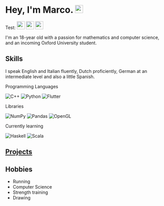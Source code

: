 # Hey, I'm Marco. <img src="https://upload.wikimedia.org/wikipedia/commons/a/a4/Animated-Flag-Italy.gif" height=25>

Test: <a href="https://www.linkedin.com/in/marco-bonato-849734231/"><img src="https://img.shields.io/badge/-linkedin-blue?style=for-the-badge&logo=linkedin&logoColor=white" height=25></a>
<a href="https://github.com/MarcoBonato2007?tab=repositories"><img src="https://img.shields.io/badge/-github-grey?style=for-the-badge&logo=github&logoColor=white" height=25></a>
<a href="mailto:marcobonato2007@gmail.com"><img src="https://img.shields.io/badge/-gmail-red?style=for-the-badge&logo=gmail&logoColor=white" height=25></a>

I'm an 18-year old with a passion for mathematics and computer science, and an incoming Oxford University student.
## Skills
I speak English and Italian fluently, Dutch proficiently, German at an intermediate level and also a little Spanish.

Programming Languages

![C++](https://img.shields.io/badge/c++-%2300599C.svg?style=for-the-badge&logo=c%2B%2B&logoColor=white) 
![Python](https://img.shields.io/badge/python-3670A0?style=for-the-badge&logo=python&logoColor=ffdd54)
![Flutter](https://img.shields.io/badge/Flutter-02569B?style=for-the-badge&logo=flutter&logoColor=fff)

Libraries

![NumPy](https://img.shields.io/badge/numpy-%23013243.svg?style=for-the-badge&logo=numpy&logoColor=white) 
![Pandas](https://img.shields.io/badge/Pandas-150458?style=for-the-badge&logo=pandas&logoColor=fff)
![OpenGL](https://img.shields.io/badge/OpenGL-%23FFFFFF.svg?style=for-the-badge&logo=opengl)

Currently learning

![Haskell](https://img.shields.io/badge/Haskell-5e5086?style=for-the-badge&logo=haskell&logoColor=white)
![Scala](https://img.shields.io/badge/Scala-%23DC322F.svg?style=for-the-badge&logo=scala&logoColor=white)

## [Projects](https://github.com/MarcoBonato2007?tab=repositories)

## Hobbies
- Running
- Computer Science
- Strength training
- Drawing

